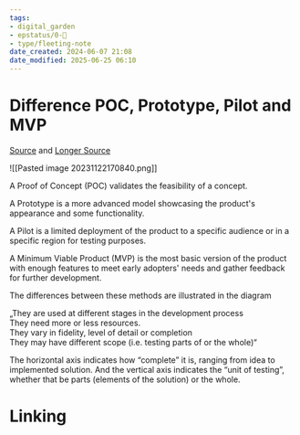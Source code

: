 ```yaml
---
tags: 
- digital_garden
- epstatus/0-🌰
- type/fleeting-note
date_created: 2024-06-07 21:08
date_modified: 2025-06-25 06:10
---
```

# Difference POC, Prototype, Pilot and MVP

[Source](https://www.linkedin.com/posts/marcellvollmer_innovation-tech-cloud-activity-7132947478651232256-9rUo?utm_source=share&utm_medium=member_desktop) and [Longer Source](https://www.nesta.org.uk/blog/proof-of-concept-prototype-pilot-mvp-whats-in-a-name/)

![[Pasted image 20231122170840.png]]

A Proof of Concept (POC) validates the feasibility of a concept.  
  
A Prototype is a more advanced model showcasing the product's appearance and some functionality.  
  
A Pilot is a limited deployment of the product to a specific audience or in a specific region for testing purposes.  
  
A Minimum Viable Product (MVP) is the most basic version of the product with enough features to meet early adopters' needs and gather feedback for further development.  

The differences between these methods are illustrated in the diagram  
  
„They are used at different stages in the development process  
They need more or less resources.  
They vary in fidelity, level of detail or completion  
They may have different scope (i.e. testing parts of or the whole)“  
  
The horizontal axis indicates how “complete” it is, ranging from idea to implemented solution. And the vertical axis indicates the “unit of testing”, whether that be parts (elements of the solution) or the whole.

# Linking